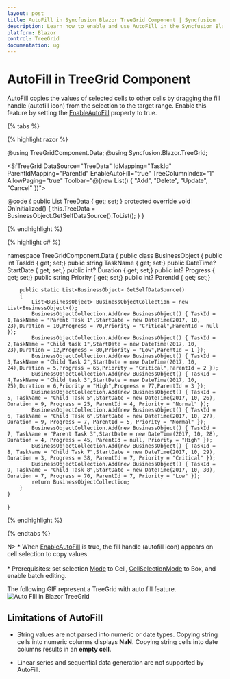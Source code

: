 ```yaml
---
layout: post
title: AutoFill in Syncfusion Blazor TreeGrid Component | Syncfusion
description: Learn how to enable and use AutoFill in the Syncfusion Blazor TreeGrid component and much more details.
platform: Blazor
control: TreeGrid
documentation: ug
---
```


# AutoFill in TreeGrid Component

AutoFill copies the values of selected cells to other cells by dragging the fill handle (autofill icon) from the selection to the target range. Enable this feature by setting the [EnableAutoFill](https://help.syncfusion.com/cr/blazor/Syncfusion.Blazor.TreeGrid.SfTreeGrid-1.html#Syncfusion_Blazor_TreeGrid_SfTreeGrid_1_EnableAutoFill) property to true.

{% tabs %}

{% highlight razor %}

@using TreeGridComponent.Data;
@using Syncfusion.Blazor.TreeGrid;

<SfTreeGrid DataSource="TreeData" IdMapping="TaskId" ParentIdMapping="ParentId" EnableAutoFill="true" TreeColumnIndex="1" AllowPaging="true" 
Toolbar="@(new List<string>() { "Add", "Delete", "Update", "Cancel" })">
    <TreeGridPageSettings PageSize="2"></TreeGridPageSettings>
    <TreeGridSelectionSettings Type="Syncfusion.Blazor.Grids.SelectionType.Multiple"
    Mode="Syncfusion.Blazor.Grids.SelectionMode.Cell" 
    CellSelectionMode="Syncfusion.Blazor.Grids.CellSelectionMode.Box">
    </TreeGridSelectionSettings>
    <TreeGridEditSettings AllowAdding="true" AllowEditing="true" 
    AllowDeleting="true" Mode="Syncfusion.Blazor.TreeGrid.EditMode.Batch">
    </TreeGridEditSettings>
    <TreeGridColumns>
        <TreeGridColumn Field="TaskId" HeaderText="Task ID" Width="60"
        IsPrimaryKey="true" TextAlign="Syncfusion.Blazor.Grids.TextAlign.Right">
        </TreeGridColumn>
        <TreeGridColumn Field="TaskName" HeaderText="Task Name" Width="155">
        </TreeGridColumn>
        <TreeGridColumn Field="StartDate" HeaderText="Start Date" Format="d" Type=Syncfusion.Blazor.Grids.ColumnType.Date Width="85" 
        TextAlign="Syncfusion.Blazor.Grids.TextAlign.Right" 
        EditType=Syncfusion.Blazor.Grids.EditType.DatePickerEdit>
        </TreeGridColumn>
        <TreeGridColumn Field="Duration" HeaderText="Duration" Width="70" TextAlign="Syncfusion.Blazor.Grids.TextAlign.Right">
        </TreeGridColumn>
        <TreeGridColumn Field="Progress" HeaderText="Progress" Width="70" TextAlign="Syncfusion.Blazor.Grids.TextAlign.Right">
        </TreeGridColumn>
        <TreeGridColumn Field="Priority" HeaderText="Priority" Width="70" TextAlign="Syncfusion.Blazor.Grids.TextAlign.Right">
        </TreeGridColumn>
    </TreeGridColumns>
</SfTreeGrid>

@code {
    public List<BusinessObject> TreeData { get; set; }
    protected override void OnInitialized()
    {
        this.TreeData = BusinessObject.GetSelfDataSource().ToList();
    }
}

{% endhighlight %}

{% highlight c# %}

namespace TreeGridComponent.Data {
        public class BusinessObject
        {
            public int TaskId { get; set;}
            public string TaskName { get; set;}
            public DateTime? StartDate { get; set;}
            public int? Duration { get; set;}
            public int? Progress { get; set;}
            public string Priority { get; set;}
            public int? ParentId { get; set;}

        public static List<BusinessObject> GetSelfDataSource()
        {
            List<BusinessObject> BusinessObjectCollection = new List<BusinessObject>();
            BusinessObjectCollection.Add(new BusinessObject() { TaskId = 1,TaskName = "Parent Task 1",StartDate = new DateTime(2017, 10, 23),Duration = 10,Progress = 70,Priority = "Critical",ParentId = null });
            BusinessObjectCollection.Add(new BusinessObject() { TaskId = 2,TaskName = "Child task 1",StartDate = new DateTime(2017, 10, 23),Duration = 12,Progress = 80,Priority = "Low",ParentId = 1 });
            BusinessObjectCollection.Add(new BusinessObject() { TaskId = 3,TaskName = "Child Task 2",StartDate = new DateTime(2017, 10, 24),Duration = 5,Progress = 65,Priority = "Critical",ParentId = 2 });
            BusinessObjectCollection.Add(new BusinessObject() { TaskId = 4,TaskName = "Child task 3",StartDate = new DateTime(2017, 10, 25),Duration = 6,Priority = "High",Progress = 77,ParentId = 3 });
            BusinessObjectCollection.Add(new BusinessObject() { TaskId = 5, TaskName = "Child Task 5",StartDate = new DateTime(2017, 10, 26), Duration = 9, Progress = 25, ParentId = 4, Priority = "Normal" });
            BusinessObjectCollection.Add(new BusinessObject() { TaskId = 6, TaskName = "Child Task 6",StartDate = new DateTime(2017, 10, 27), Duration = 9, Progress = 7, ParentId = 5, Priority = "Normal" });
            BusinessObjectCollection.Add(new BusinessObject() { TaskId = 7, TaskName = "Parent Task 3",StartDate = new DateTime(2017, 10, 28), Duration = 4, Progress = 45, ParentId = null, Priority = "High" });
            BusinessObjectCollection.Add(new BusinessObject() { TaskId = 8, TaskName = "Child Task 7",StartDate = new DateTime(2017, 10, 29), Duration = 3, Progress = 38, ParentId = 7, Priority = "Critical" });
            BusinessObjectCollection.Add(new BusinessObject() { TaskId = 9, TaskName = "Child Task 8",StartDate = new DateTime(2017, 10, 30), Duration = 7, Progress = 70, ParentId = 7, Priority = "Low" });
            return BusinessObjectCollection;
        }
    }

}

{% endhighlight %}

{% endtabs %}

N> * When [EnableAutoFill](https://help.syncfusion.com/cr/blazor/Syncfusion.Blazor.TreeGrid.SfTreeGrid-1.html#Syncfusion_Blazor_TreeGrid_SfTreeGrid_1_EnableAutoFill) is true, the fill handle (autofill icon) appears on cell selection to copy values.  
<br/> * Prerequisites: set selection [Mode](https://help.syncfusion.com/cr/blazor/Syncfusion.Blazor.TreeGrid.TreeGridSelectionSettings.html#Syncfusion_Blazor_TreeGrid_TreeGridSelectionSettings_Mode) to Cell, [CellSelectionMode](https://help.syncfusion.com/cr/blazor/Syncfusion.Blazor.TreeGrid.TreeGridSelectionSettings.html#Syncfusion_Blazor_TreeGrid_TreeGridSelectionSettings_CellSelectionMode) to Box, and enable batch editing.

The following GIF represent a TreeGrid with auto fill feature.
![Auto FIll in Blazor TreeGrid](../images/blazor-treegrid-auto-fill.gif)


## Limitations of AutoFill

* String values are not parsed into numeric or date types. Copying string cells into numeric columns displays **NaN**. Copying string cells into date columns results in an **empty cell**.  

* Linear series and sequential data generation are not supported by AutoFill.




